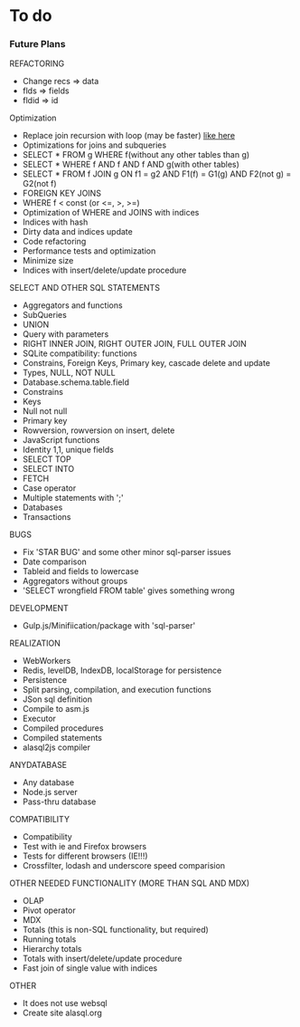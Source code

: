 # To do

### Future Plans

REFACTORING

* Change recs => data
* flds => fields
* fldid => id


Optimization

* Replace join recursion with loop (may be faster) [like here](http://architects.dzone.com/articles/sql-execution-plans-javascript)
* Optimizations for joins and subqueries
 * SELECT * FROM g WHERE f(without any other tables than g)
 * SELECT * WHERE f AND f AND f AND g(with other tables)
 * SELECT * FROM f JOIN g ON f1 = g2 AND F1(f) = G1(g) AND F2(not g) = G2(not f) 
 * FOREIGN KEY JOINS
 * WHERE f < const (or <=, >, >=)
* Optimization of WHERE and JOINS with indices 
* Indices with hash
* Dirty data and indices update
* Code refactoring
* Performance tests and optimization
* Minimize size
* Indices with insert/delete/update procedure

SELECT AND OTHER SQL STATEMENTS

* Aggregators and functions
* SubQueries
* UNION
* Query with parameters
* RIGHT INNER JOIN, RIGHT OUTER JOIN, FULL OUTER JOIN
* SQLite compatibility: functions
* Constrains, Foreign Keys, Primary key, cascade delete and update
* Types, NULL, NOT NULL
* Database.schema.table.field
* Constrains
* Keys
* Null not null
* Primary key
* Rowversion, rowversion on insert, delete
* JavaScript functions
* Identity 1,1, unique fields
* SELECT TOP
* SELECT INTO
* FETCH 
* Case operator
* Multiple statements with ';'
* Databases
* Transactions



BUGS

* Fix 'STAR BUG' and some other minor sql-parser issues
* Date comparison 
* Tableid and fields to lowercase
* Aggregators without groups
* 'SELECT wrongfield FROM table' gives something wrong 


DEVELOPMENT

* Gulp.js/Minifiication/package with 'sql-parser'

REALIZATION

* WebWorkers
* Redis, levelDB, IndexDB, localStorage for persistence 
* Persistence
* Split parsing, compilation, and execution functions
* JSon sql definition
* Compile to asm.js
* Executor
* Compiled procedures
* Compiled statements
* alasql2js compiler

ANYDATABASE
* Any database
* Node.js server
* Pass-thru database

COMPATIBILITY

* Compatibility
* Test with ie and Firefox browsers
* Tests for different browsers (IE!!!)
* Crossfilter, lodash and underscore speed comparision

OTHER NEEDED FUNCTIONALITY (MORE THAN SQL AND MDX)

* OLAP
 * Pivot operator
 * MDX
* Totals (this is non-SQL functionality, but required)
* Running totals 
* Hierarchy totals
* Totals with insert/delete/update procedure
* Fast join of single value with indices

OTHER

* It does not use websql 
* Create site alasql.org
